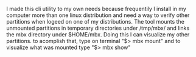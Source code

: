 I made this cli utility to my own needs because
frequentily I install in my computer more than one linux distribution and need a way to  verify other partitions when logeed on one of my distributions.
The tool mounts the unmounted partitions in temporary directories under /tmp/mbx/<partition name> and links the mbx directory under $HOME/mbx. Doing this I can visualize my other partitions.
to acomplish that, type on terminal "$> mbx mount" and to visualize what was mounted type "$> mbx show"